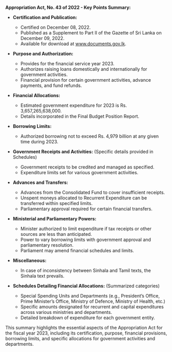**Appropriation Act, No. 43 of 2022 - Key Points Summary:**

- **Certification and Publication:**
  - Certified on December 08, 2022.
  - Published as a Supplement to Part II of the Gazette of Sri Lanka on December 09, 2022.
  - Available for download at www.documents.gov.lk.

- **Purpose and Authorization:**
  - Provides for the financial service year 2023.
  - Authorizes raising loans domestically and internationally for government activities.
  - Financial provision for certain government activities, advance payments, and fund refunds.

- **Financial Allocations:**
  - Estimated government expenditure for 2023 is Rs. 3,657,265,638,000.
  - Details incorporated in the Final Budget Position Report.

- **Borrowing Limits:**
  - Authorized borrowing not to exceed Rs. 4,979 billion at any given time during 2023.

- **Government Receipts and Activities:** (Specific details provided in Schedules)
  - Government receipts to be credited and managed as specified.
  - Expenditure limits set for various government activities.

- **Advances and Transfers:**
  - Advances from the Consolidated Fund to cover insufficient receipts.
  - Unspent moneys allocated to Recurrent Expenditure can be transferred within specified limits.
  - Parliamentary approval required for certain financial transfers.

- **Ministerial and Parliamentary Powers:**
  - Minister authorized to limit expenditure if tax receipts or other sources are less than anticipated.
  - Power to vary borrowing limits with government approval and parliamentary resolution.
  - Parliament may amend financial schedules and limits.

- **Miscellaneous:**
  - In case of inconsistency between Sinhala and Tamil texts, the Sinhala text prevails.

- **Schedules Detailing Financial Allocations:** (Summarized categories)
  - Special Spending Units and Departments (e.g., President’s Office, Prime Minister’s Office, Ministry of Defence, Ministry of Health, etc.)
  - Specific amounts designated for recurrent and capital expenditures across various ministries and departments.
  - Detailed breakdown of expenditure for each government entity.

This summary highlights the essential aspects of the Appropriation Act for the fiscal year 2023, including its certification, purpose, financial provisions, borrowing limits, and specific allocations for government activities and departments.